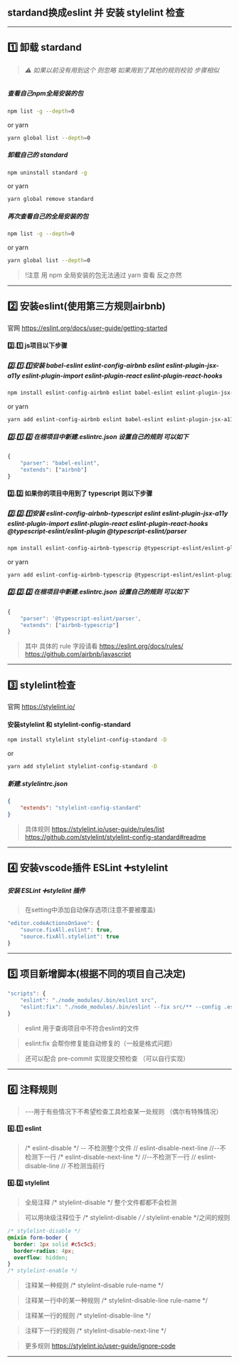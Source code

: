 ## stardand换成eslint 并 安装 stylelint 检查
---
## 1️⃣ 卸载 stardand 
> ###### ⚠️ 如果以前没有用到这个 则忽略 如果用到了其他的规则校验 步骤相似
##### 查看自己npm全局安装的包 
```bash
npm list -g --depth=0
```
or yarn 
```bash
yarn global list --depth=0
```
##### 卸载自己的 standard 
```bash
npm uninstall standard -g
```
or yarn 
```bash
yarn global remove standard
```

##### 再次查看自己的全局安装的包

```bash
npm list -g --depth=0
```
or yarn 
```bash
yarn global list --depth=0
```
> !注意 用 npm 全局安装的包无法通过 yarn 查看 反之亦然
---
## 2️⃣ 安装eslint(使用第三方规则airbnb)
官网 https://eslint.org/docs/user-guide/getting-started
#### 2️⃣.1️⃣ js项目以下步骤
##### 2️⃣.1️⃣.1️⃣安装 babel-eslint eslint-config-airbnb eslint eslint-plugin-jsx-a11y eslint-plugin-import eslint-plugin-react eslint-plugin-react-hooks
```bash
npm install eslint-config-airbnb eslint babel-eslint eslint-plugin-jsx-a11y eslint-plugin-import eslint-plugin-react eslint-plugin-react-hooks -D
```
or yarn 
```bash
yarn add eslint-config-airbnb eslint babel-eslint eslint-plugin-jsx-a11y eslint-plugin-import eslint-plugin-react eslint-plugin-react-hooks -D
```
##### 2️⃣.1️⃣.2️⃣ 在根项目中新建.eslintrc.json 设置自己的规则 可以如下
```javascript {.line-numbers}
{
    "parser": "babel-eslint",
    "extends": ["airbnb"]
}
```
#### 2️⃣.2️⃣ 如果你的项目中用到了 typescript 则以下步骤
##### 2️⃣.2️⃣.1️⃣安装 eslint-config-airbnb-typescript eslint eslint-plugin-jsx-a11y eslint-plugin-import eslint-plugin-react eslint-plugin-react-hooks @typescript-eslint/eslint-plugin @typescript-eslint/parser
```bash
npm install eslint-config-airbnb-typescrip @typescript-eslint/eslint-plugin @typescript-eslint/parser eslint eslint-plugin-jsx-a11y eslint-plugin-import eslint-plugin-react eslint-plugin-react-hooks -D
```
or yarn 
```bash
yarn add eslint-config-airbnb-typescrip @typescript-eslint/eslint-plugin @typescript-eslint/parser eslint eslint-plugin-jsx-a11y eslint-plugin-import eslint-plugin-react eslint-plugin-react-hooks -D
```
##### 2️⃣.2️⃣.2️⃣ 在根项目中新建.eslintrc.json 设置自己的规则 可以如下
```javascript {.line-numbers}
{
    "parser": '@typescript-eslint/parser',
    "extends": ["airbnb-typescrip"]
}
```
> 其中 具体的 rule 字段请看
> https://eslint.org/docs/rules/
> https://github.com/airbnb/javascript
---
## 3️⃣ stylelint检查
官网 https://stylelint.io/
#### 安装stylelint 和 stylelint-config-standard
```bash
npm install stylelint stylelint-config-standard -D
```
or
```bash
yarn add stylelint stylelint-config-standard -D
```
##### 新建.stylelintrc.json
```json
{
    "extends": "stylelint-config-standard"
}
```
> 具体规则
> https://stylelint.io/user-guide/rules/list
> https://github.com/stylelint/stylelint-config-standard#readme
---
## 4️⃣ 安装vscode插件 ESLint ➕stylelint
##### 安装 ESLint ➕stylelint 插件 
> 在setting中添加自动保存选项(注意不要被覆盖)

```javascript
"editor.codeActionsOnSave": {
    "source.fixAll.eslint": true,
    "source.fixAll.stylelint": true
}
```
---
## 5️⃣ 项目新增脚本(根据不同的项目自己决定)
```javascript
"scripts": {
    "eslint": "./node_modules/.bin/eslint src",
    "eslint:fix": "./node_modules/.bin/eslint --fix src/** --config .eslintrc.json"
}
```
> eslint 用于查询项目中不符合eslint的文件

> eslint:fix 会帮你修复能自动修复的（一般是格式问题）

> 还可以配合 pre-commit 实现提交预检查 （可以自行实现）
---
## 6️⃣ 注释规则
> ---用于有些情况下不希望检查工具检查某一处规则 （偶尔有特殊情况）
#### 6️⃣.1️⃣ eslint
> /* eslint-disable \*/ -- 不检测整个文件
> // eslint-disable-next-line  //--不检测下一行
> /\* eslint-disable-next-line */  //--不检测下一行
> // eslint-disable-line // 不检测当前行

#### 6️⃣.2️⃣ stylelint
> 全局注释 /* stylelint-disable */ 整个文件都都不会检测

> 可以用块级注释位于 /* stylelint-disable */ /* stylelint-enable */之间的规则
```scss
/* stylelint-disable */
@mixin form-boder {
  border: 1px solid #c5c5c5;
  border-radius: 4px;
  overflow: hidden;
}
/* stylelint-enable */
```
> 注释某一种规则 /* stylelint-disable rule-name */

> 注释某一行中的某一种规则 /* stylelint-disable-line rule-name */

> 注释某一行的规则 /* stylelint-disable-line */

> 注释下一行的规则 /* stylelint-disable-next-line */

> 更多规则 https://stylelint.io/user-guide/ignore-code
---
